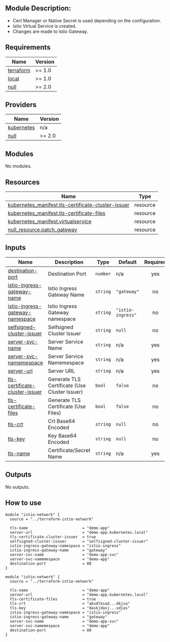 ## Module Description:

* Cert Manager or Native Secret is used depending on the configuration. 
* Istio Virtual Service is created.
* Changes are made to Istio Gateway.

<!-- BEGIN_TF_DOCS -->
## Requirements

| Name | Version |
|------|---------|
| <a name="requirement_terraform"></a> [terraform](#requirement\_terraform) | >= 1.0 |
| <a name="requirement_local"></a> [local](#requirement\_local) | >= 1.0 |
| <a name="requirement_null"></a> [null](#requirement\_null) | >= 2.0 |

## Providers

| Name | Version |
|------|---------|
| <a name="provider_kubernetes"></a> [kubernetes](#provider\_kubernetes) | n/a |
| <a name="provider_null"></a> [null](#provider\_null) | >= 2.0 |

## Modules

No modules.

## Resources

| Name | Type |
|------|------|
| [kubernetes_manifest.tls-certificate-cluster-issuer](https://registry.terraform.io/providers/hashicorp/kubernetes/latest/docs/resources/manifest) | resource |
| [kubernetes_manifest.tls-certificate-files](https://registry.terraform.io/providers/hashicorp/kubernetes/latest/docs/resources/manifest) | resource |
| [kubernetes_manifest.virtualservice](https://registry.terraform.io/providers/hashicorp/kubernetes/latest/docs/resources/manifest) | resource |
| [null_resource.patch_gateway](https://registry.terraform.io/providers/hashicorp/null/latest/docs/resources/resource) | resource |

## Inputs

| Name | Description | Type | Default | Required |
|------|-------------|------|---------|:--------:|
| <a name="input_destination-port"></a> [destination-port](#input\_destination-port) | Destination Port | `number` | n/a | yes |
| <a name="input_istio-ingress-gateway-name"></a> [istio-ingress-gateway-name](#input\_istio-ingress-gateway-name) | Istio Ingress Gateway Name | `string` | `"gateway"` | no |
| <a name="input_istio-ingress-gateway-namespace"></a> [istio-ingress-gateway-namespace](#input\_istio-ingress-gateway-namespace) | Istio Ingress Gateway namespace | `string` | `"istio-ingress"` | no |
| <a name="input_selfsigned-cluster-issuer"></a> [selfsigned-cluster-issuer](#input\_selfsigned-cluster-issuer) | Selfsigned Cluster Issuer | `string` | `null` | no |
| <a name="input_server-svc-name"></a> [server-svc-name](#input\_server-svc-name) | Server Service Name | `string` | n/a | yes |
| <a name="input_server-svc-namemespace"></a> [server-svc-namemespace](#input\_server-svc-namemespace) | Server Service Namemespace | `string` | n/a | yes |
| <a name="input_server-url"></a> [server-url](#input\_server-url) | Server URL | `string` | n/a | yes |
| <a name="input_tls-certificate-cluster-issuer"></a> [tls-certificate-cluster-issuer](#input\_tls-certificate-cluster-issuer) | Generate TLS Certificate (Use Cluster Issuer) | `bool` | `false` | no |
| <a name="input_tls-certificate-files"></a> [tls-certificate-files](#input\_tls-certificate-files) | Generate TLS Certificate (Use Files) | `bool` | `false` | no |
| <a name="input_tls-crt"></a> [tls-crt](#input\_tls-crt) | Crt Base64 Encoded | `string` | `null` | no |
| <a name="input_tls-key"></a> [tls-key](#input\_tls-key) | Key Base64 Encoded | `string` | `null` | no |
| <a name="input_tls-name"></a> [tls-name](#input\_tls-name) | Certificate/Secret Name | `string` | n/a | yes |

## Outputs

No outputs.
<!-- END_TF_DOCS -->

## How to use

```
module "istio-network" {
  source = "../terraform-istio-network"

  tls-name                        = "demo-app"
  server-url                      = "demo-app.kubernetes.local"
  tls-certificate-cluster-issuer  = true
  selfsigned-cluster-issuer       = "selfsigned-cluster-issuer"
  istio-ingress-gateway-namespace = "istio-ingress"
  istio-ingress-gateway-name      = "gateway"
  server-svc-name                 = "demo-app-svc"
  server-svc-namemespace          = "demo-app"
  destination-port                = 80
}
```
```
module "istio-network" {
  source = "../terraform-istio-network"

  tls-name                        = "demo-app"
  server-url                      = "demo-app.kubernetes.local"
  tls-certificate-files           = true
  tls-crt                         = "aksdlksad...dkjsa"
  tls-key                         = "daskjdasj...sdjas"
  istio-ingress-gateway-namespace = "istio-ingress"
  istio-ingress-gateway-name      = "gateway"
  server-svc-name                 = "demo-app-svc"
  server-svc-namemespace          = "demo-app"
  destination-port                = 80
}
```